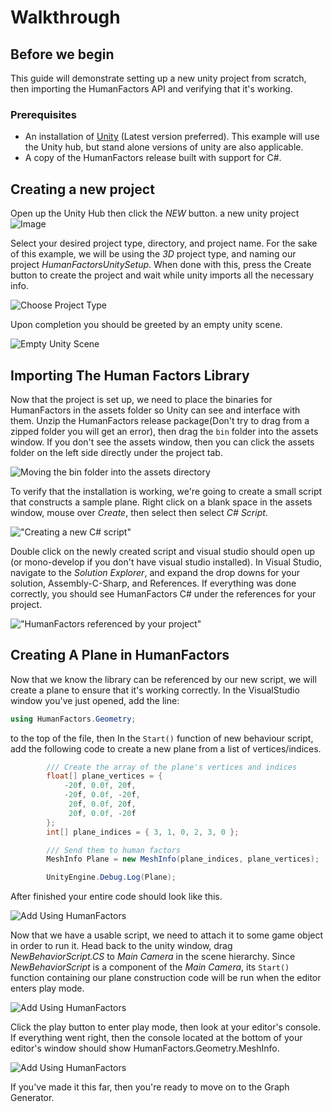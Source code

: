 
# Walkthrough
## Before we begin

 This guide will demonstrate setting up a new unity project from scratch, then importing the HumanFactors API and verifying that it's working. 

### Prerequisites

- An installation of [Unity](https://unity3d.com/get-unity/download) (Latest version preferred). This example will use the Unity hub, but stand alone versions of unity are also applicable.
- A copy of the HumanFactors release built with support for C#.
  

## Creating a new project

Open up the Unity Hub then click the *NEW* button.
 a new unity project ![Image](../images/UnityNew.PNG)

 Select your desired project type, directory, and project name. For the sake of this example, we will be using the *3D* project type, and naming our project *HumanFactorsUnitySetup*. When done with this, press the Create button to create the project and wait while unity imports all the necessary info.

 ![Choose Project Type](../images/unity_choose_project_type.PNG)

Upon completion you should be greeted by an empty unity scene.

![Empty Unity Scene](../images/blank_unity_scene.PNG)

## Importing The Human Factors Library
Now that the project is set up, we need to place the binaries for HumanFactors in the assets folder so Unity can see and interface with them. Unzip the HumanFactors release package(Don't try to drag from a zipped folder you will get an error), then drag the `bin` folder into the assets window. If you don't see the assets window, then you can click the assets folder on the left side directly under the project tab. 

![Moving the bin folder into the assets directory](../images/bin_to_assets.png)

To verify that the installation is working, we're going to create a small script that constructs a sample plane. Right click on a blank space in the assets window, mouse over *Create*, then select  then select *C# Script*. 

!["Creating a new C# script"](../images/create_new_script.png)

Double click on the newly created script and visual studio should open up (or mono-develop if you don't have visual studio installed). In Visual Studio, navigate to the *Solution Explorer*, and expand the drop downs for your solution, Assembly-C-Sharp, and References. If everything was done correctly, you should see HumanFactors C# under the references for your project.

!["HumanFactors referenced by your project"](../images/visual_studio_human_factors_reference.png)

## Creating A Plane in HumanFactors
Now that we know the library can be referenced by our new script, we will create a plane to ensure that it's working correctly. In the VisualStudio window you've just opened, add the line: 
``` C#
using HumanFactors.Geometry;
```
 to the top of the file, then In the `Start()` function of new behaviour script, add the following code to create a new plane from a list of vertices/indices.

``` C#
        /// Create the array of the plane's vertices and indices
        float[] plane_vertices = {
            -20f, 0.0f, 20f,
            -20f, 0.0f, -20f,
             20f, 0.0f, 20f,
             20f, 0.0f, -20f
        };
        int[] plane_indices = { 3, 1, 0, 2, 3, 0 };

        /// Send them to human factors
        MeshInfo Plane = new MeshInfo(plane_indices, plane_vertices);

        UnityEngine.Debug.Log(Plane);
```

After finished your entire code should look like this.

![Add Using HumanFactors](../images/create_plane.png)

Now that we have a usable script, we need to attach it to some game object in order to run it. Head back to the unity window, drag *NewBehaviorScript.CS* to *Main Camera* in the scene hierarchy. Since *NewBehaviorScript* is a component of the *Main Camera*, its `Start()` function containing our plane construction code will be run when the editor enters play mode.

![Add Using HumanFactors](../images/drag_into_camera.png)

Click the play button to enter play mode, then look at your editor's console. If everything went right, then the console located at the bottom of your editor's window should show HumanFactors.Geometry.MeshInfo. 


![Add Using HumanFactors](../images/console_show_meshinfo.png)

If you've made it this far, then you're ready to move on to the Graph Generator.
